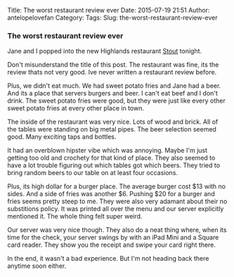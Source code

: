 Title: The worst restaurant review ever
Date: 2015-07-19 21:51
Author: antelopelovefan
Category: 
Tags: 
Slug: the-worst-restaurant-review-ever

### The worst restaurant review ever

Jane and I popped into the new Highlands restaurant [Stout](http://www.courier-journal.com/story/news/local/highlands-crescenthill/2015/03/31/stout-burgers-beers-open-end-may/70730224/) tonight.

Don't misunderstand the title of this post. The restaurant was fine, its the review thats not very good. Ive never written a restaurant review before.

Plus, we didn't eat much. We had sweet potato fries and Jane had a beer. And its a place that servers burgers and beer. I can't eat beef and I don't drink. The sweet potato fries were good, but they were just like every other sweet potato fries at every other place in town.

The inside of the restaurant was very nice. Lots of wood and brick. All of the tables were standing on big metal pipes. The beer selection seemed good. Many exciting taps and bottles.

It had an overblown hipster vibe which was annoying. Maybe I'm just getting too old and crochety for that kind of place. They also seemed to have a lot trouble figuring out which tables got which beers. They tried to bring random beers to our table on at least four occasions.

Plus, its high dollar for a burger place. The average burger cost $13 with no sides. And a side of fries was another $6. Pushing $20 for a burger and fries seems pretty steep to me. They were also very adamant about their no substitions policy. It was printed all over the menu and our server explicitly mentioned it. The whole thing felt super weird.

Our server was very nice though. They also do a neat thing where, when its time for the check, your server swings by with an iPad Mini and a Square card reader. They show you the receipt and swipe your card right there.

In the end, it wasn't a bad experience. But I'm not heading back there anytime soon either.


